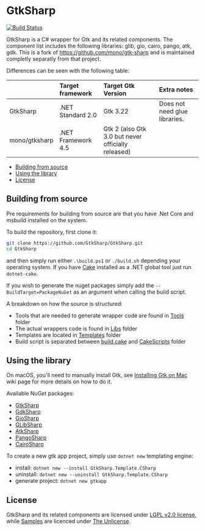 # GtkSharp

[![Build Status](https://dev.azure.com/cra0zy/GtkSharp/_apis/build/status/GtkSharp.GtkSharp?branchName=develop)](https://dev.azure.com/cra0zy/GtkSharp/_build/latest?definitionId=1&branchName=develop)

GtkSharp is a C# wrapper for Gtk and its related components. The component list includes the following libraries: glib, gio, cairo, pango, atk, gdk. This is a fork of https://github.com/mono/gtk-sharp and is maintained completly separatly from that project.

Differences can be seen with the following table:

|               | Target framework   | Target Gtk Version                                 | Extra notes                   |
|:--------------|:-------------------|:---------------------------------------------------|:------------------------------|
| GtkSharp      | .NET Standard 2.0  | Gtk 3.22                                           | Does not need glue libraries. |
| mono/gtksharp | .NET Framework 4.5 | Gtk 2 (also Gtk 3.0 but never officially released) |                               |

* [Building from source](#building-from-source)
* [Using the library](#using-the-library)
* [License](#license)

## Building from source

Pre requirements for building from source are that you have .Net Core and msbuild installed on the system.

To build the repository, first clone it:

```sh
git clone https://github.com/GtkSharp/GtkSharp.git
cd GtkSharp
```

and then simply run either `.\build.ps1` or `./build.sh` depending your operating system. If you have [Cake](https://cakebuild.net/) installed as a .NET global tool just run `dotnet-cake`.

If you wish to generate the nuget packages simply add the `--BuildTarget=PackageNuGet` as an argument when calling the build script.

A breakdown on how the source is structured:

* Tools that are needed to generate wrapper code are found in [Tools](Source/Tools) folder
* The actual wrappers code is found in [Libs](Source/Libs) folder
* Templates are located in [Templates](Source/Templates) folder
* Build script is separated between [build.cake](build.cake) and [CakeScripts](CakeScripts) folder

## Using the library

On macOS, you'll need to manually install Gtk, see [Installing Gtk on Mac](https://github.com/GtkSharp/GtkSharp/wiki/Installing-Gtk-on-Mac) wiki page for more details on how to do it.

Available NuGet packages:

* [GtkSharp](https://www.nuget.org/packages/GtkSharp/)
* [GdkSharp](https://www.nuget.org/packages/GdkSharp/)
* [GioSharp](https://www.nuget.org/packages/GioSharp/)
* [GLibSharp](https://www.nuget.org/packages/GLibSharp/)
* [AtkSharp](https://www.nuget.org/packages/AtkSharp/)
* [PangoSharp](https://www.nuget.org/packages/PangoSharp/)
* [CairoSharp](https://www.nuget.org/packages/CairoSharp/)

To create a new gtk app project, simply use `dotnet new` templating engine:

* install: `dotnet new --install GtkSharp.Template.CSharp`
* uninstall: `dotnet new --uninstall GtkSharp.Template.CSharp`
* generate project: `dotnet new gtkapp`

## License

GtkSharp and its related components are licensed under [LGPL v2.0 license](LICENSE), while [Samples](Source/Samples) are licenced under [The Unlicense](Source/Samples/LICENSE).
